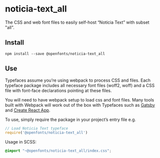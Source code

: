 
# noticia-text_all

The CSS and web font files to easily self-host “Noticia Text” with subset "all".

## Install

`npm install --save @openfonts/noticia-text_all`

## Use

Typefaces assume you’re using webpack to process CSS and files. Each typeface
package includes all necessary font files (woff2, woff) and a CSS file with
font-face declarations pointing at these files.

You will need to have webpack setup to load css and font files. Many tools built
with Webpack will work out of the box with Typefaces such as [Gatsby](https://github.com/gatsbyjs/gatsby)
and [Create React App](https://github.com/facebookincubator/create-react-app).

To use, simply require the package in your project’s entry file e.g.

```javascript
// Load Noticia Text typeface
require('@openfonts/noticia-text_all')
```

Usage in SCSS:
```scss
@import "~@openfonts/noticia-text_all/index.css";
```
